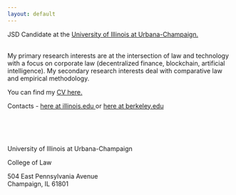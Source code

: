 ```yaml
---
layout: default
---
```



JSD Candidate at the <a class="a1" href="[https://law.illinois.edu/faculty-research/meet-our-jsd-candidates/]" target="_blank"> University of Illinois at Urbana-Champaign.</a> 

<br>
My primary research interests are at the intersection of law and technology with a focus on corporate law (decentralized finance, blockchain, artificial intelligence). My secondary research interests deal with comparative law and empirical methodology.  

<br>


You can find my <a href="/assets/VanessaVillanuevaCollao_CV_2022.pdf" target="_blank">CV here.</a> 
<br>

Contacts - <a href="mailto:vav4@illinois.edu">here at illinois.edu </a> or <a href="mailto:v.villanuevacollao@berkeley.edu">here at berkeley.edu </a> 

<br>
<br>
<br>


<i class="fa fa-home"></i>  University of Illinois at Urbana-Champaign

College of Law

504 East Pennsylvania Avenue
<br>
Champaign, IL 61801




<br>
<br>


